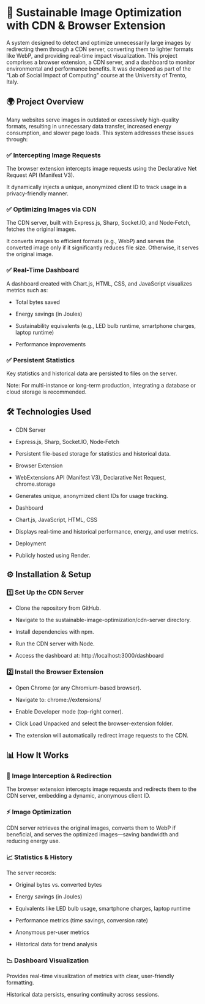 # 🌿 Sustainable Image Optimization with CDN & Browser Extension

A system designed to detect and optimize unnecessarily large images by redirecting them through a CDN server, converting them to lighter formats like WebP, and providing real-time impact visualization. This project comprises a browser extension, a CDN server, and a dashboard to monitor environmental and performance benefits. It was developed as part of the "Lab of Social Impact of Computing" course at the University of Trento, Italy.

## 🌍 Project Overview

Many websites serve images in outdated or excessively high-quality formats, resulting in unnecessary data transfer, increased energy consumption, and slower page loads. This system addresses these issues through:

### ✅ Intercepting Image Requests

The browser extension intercepts image requests using the Declarative Net Request API (Manifest V3).

It dynamically injects a unique, anonymized client ID to track usage in a privacy-friendly manner.

### ✅ Optimizing Images via CDN

The CDN server, built with Express.js, Sharp, Socket.IO, and Node‑Fetch, fetches the original images.

It converts images to efficient formats (e.g., WebP) and serves the converted image only if it significantly reduces file size. Otherwise, it serves the original image.

### ✅ Real-Time Dashboard

A dashboard created with Chart.js, HTML, CSS, and JavaScript visualizes metrics such as:

- Total bytes saved

- Energy savings (in Joules)

- Sustainability equivalents (e.g., LED bulb runtime, smartphone charges, laptop runtime)

- Performance improvements

### ✅ Persistent Statistics

Key statistics and historical data are persisted to files on the server.

Note: For multi-instance or long-term production, integrating a database or cloud storage is recommended.

## 🛠️ Technologies Used

- CDN Server

- Express.js, Sharp, Socket.IO, Node‑Fetch

- Persistent file-based storage for statistics and historical data.

- Browser Extension

- WebExtensions API (Manifest V3), Declarative Net Request, chrome.storage

- Generates unique, anonymized client IDs for usage tracking.

- Dashboard

- Chart.js, JavaScript, HTML, CSS

- Displays real-time and historical performance, energy, and user metrics.

- Deployment

- Publicly hosted using Render.

## ⚙️ Installation & Setup

### 1️⃣ Set Up the CDN Server

- Clone the repository from GitHub.

- Navigate to the sustainable-image-optimization/cdn-server directory.

- Install dependencies with npm.

- Run the CDN server with Node.

- Access the dashboard at: http://localhost:3000/dashboard

### 2️⃣ Install the Browser Extension

- Open Chrome (or any Chromium-based browser).

- Navigate to: chrome://extensions/

- Enable Developer mode (top-right corner).

- Click Load Unpacked and select the browser-extension folder.

- The extension will automatically redirect image requests to the CDN.

## 📊 How It Works

### 🔄 Image Interception & Redirection

The browser extension intercepts image requests and redirects them to the CDN server, embedding a dynamic, anonymous client ID.

### ⚡ Image Optimization

CDN server retrieves the original images, converts them to WebP if beneficial, and serves the optimized images—saving bandwidth and reducing energy use.

### 📈 Statistics & History

The server records:

- Original bytes vs. converted bytes

- Energy savings (in Joules)

- Equivalents like LED bulb usage, smartphone charges, laptop runtime

- Performance metrics (time savings, conversion rate)

- Anonymous per-user metrics

- Historical data for trend analysis

### 📉 Dashboard Visualization

Provides real-time visualization of metrics with clear, user-friendly formatting.

Historical data persists, ensuring continuity across sessions.
